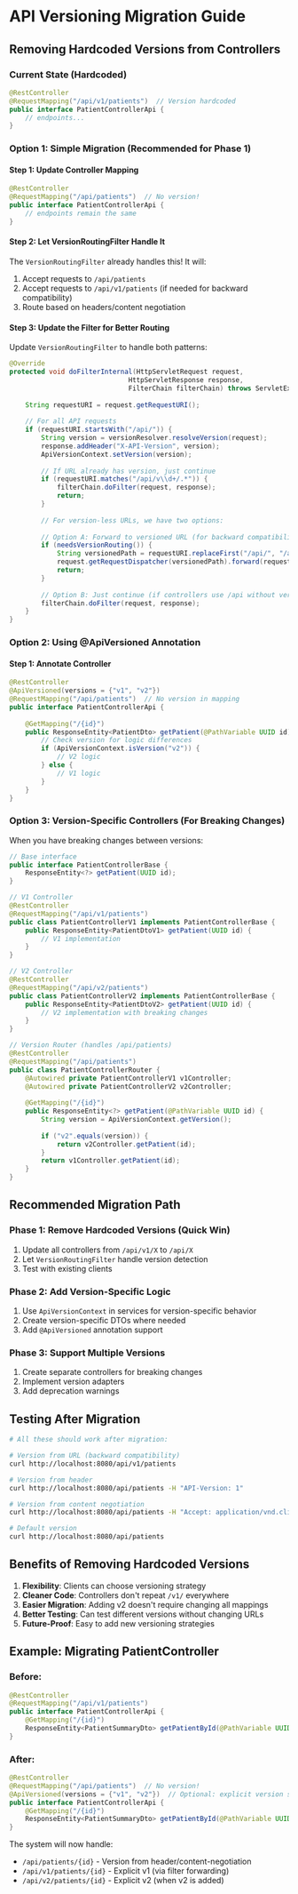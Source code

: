 # API Versioning Migration Guide

## Removing Hardcoded Versions from Controllers

### Current State (Hardcoded)
```java
@RestController
@RequestMapping("/api/v1/patients")  // Version hardcoded
public interface PatientControllerApi {
    // endpoints...
}
```

### Option 1: Simple Migration (Recommended for Phase 1)

#### Step 1: Update Controller Mapping
```java
@RestController
@RequestMapping("/api/patients")  // No version!
public interface PatientControllerApi {
    // endpoints remain the same
}
```

#### Step 2: Let VersionRoutingFilter Handle It
The `VersionRoutingFilter` already handles this! It will:
1. Accept requests to `/api/patients`
2. Accept requests to `/api/v1/patients` (if needed for backward compatibility)
3. Route based on headers/content negotiation

#### Step 3: Update the Filter for Better Routing
Update `VersionRoutingFilter` to handle both patterns:

```java
@Override
protected void doFilterInternal(HttpServletRequest request, 
                              HttpServletResponse response, 
                              FilterChain filterChain) throws ServletException, IOException {
    
    String requestURI = request.getRequestURI();
    
    // For all API requests
    if (requestURI.startsWith("/api/")) {
        String version = versionResolver.resolveVersion(request);
        response.addHeader("X-API-Version", version);
        ApiVersionContext.setVersion(version);
        
        // If URL already has version, just continue
        if (requestURI.matches("/api/v\\d+/.*")) {
            filterChain.doFilter(request, response);
            return;
        }
        
        // For version-less URLs, we have two options:
        
        // Option A: Forward to versioned URL (for backward compatibility)
        if (needsVersionRouting()) {
            String versionedPath = requestURI.replaceFirst("/api/", "/api/" + version + "/");
            request.getRequestDispatcher(versionedPath).forward(request, response);
            return;
        }
        
        // Option B: Just continue (if controllers use /api without version)
        filterChain.doFilter(request, response);
    }
}
```

### Option 2: Using @ApiVersioned Annotation

#### Step 1: Annotate Controller
```java
@RestController
@ApiVersioned(versions = {"v1", "v2"})
@RequestMapping("/api/patients")  // No version in mapping
public interface PatientControllerApi {
    
    @GetMapping("/{id}")
    public ResponseEntity<PatientDto> getPatient(@PathVariable UUID id) {
        // Check version for logic differences
        if (ApiVersionContext.isVersion("v2")) {
            // V2 logic
        } else {
            // V1 logic
        }
    }
}
```

### Option 3: Version-Specific Controllers (For Breaking Changes)

When you have breaking changes between versions:

```java
// Base interface
public interface PatientControllerBase {
    ResponseEntity<?> getPatient(UUID id);
}

// V1 Controller
@RestController
@RequestMapping("/api/v1/patients")
public class PatientControllerV1 implements PatientControllerBase {
    public ResponseEntity<PatientDtoV1> getPatient(UUID id) {
        // V1 implementation
    }
}

// V2 Controller  
@RestController
@RequestMapping("/api/v2/patients")
public class PatientControllerV2 implements PatientControllerBase {
    public ResponseEntity<PatientDtoV2> getPatient(UUID id) {
        // V2 implementation with breaking changes
    }
}

// Version Router (handles /api/patients)
@RestController
@RequestMapping("/api/patients")
public class PatientControllerRouter {
    @Autowired private PatientControllerV1 v1Controller;
    @Autowired private PatientControllerV2 v2Controller;
    
    @GetMapping("/{id}")
    public ResponseEntity<?> getPatient(@PathVariable UUID id) {
        String version = ApiVersionContext.getVersion();
        
        if ("v2".equals(version)) {
            return v2Controller.getPatient(id);
        }
        return v1Controller.getPatient(id);
    }
}
```

## Recommended Migration Path

### Phase 1: Remove Hardcoded Versions (Quick Win)
1. Update all controllers from `/api/v1/X` to `/api/X`
2. Let `VersionRoutingFilter` handle version detection
3. Test with existing clients

### Phase 2: Add Version-Specific Logic
1. Use `ApiVersionContext` in services for version-specific behavior
2. Create version-specific DTOs where needed
3. Add `@ApiVersioned` annotation support

### Phase 3: Support Multiple Versions
1. Create separate controllers for breaking changes
2. Implement version adapters
3. Add deprecation warnings

## Testing After Migration

```bash
# All these should work after migration:

# Version from URL (backward compatibility)
curl http://localhost:8080/api/v1/patients

# Version from header
curl http://localhost:8080/api/patients -H "API-Version: 1"

# Version from content negotiation
curl http://localhost:8080/api/patients -H "Accept: application/vnd.clinicx.v1+json"

# Default version
curl http://localhost:8080/api/patients
```

## Benefits of Removing Hardcoded Versions

1. **Flexibility**: Clients can choose versioning strategy
2. **Cleaner Code**: Controllers don't repeat `/v1/` everywhere
3. **Easier Migration**: Adding v2 doesn't require changing all mappings
4. **Better Testing**: Can test different versions without changing URLs
5. **Future-Proof**: Easy to add new versioning strategies

## Example: Migrating PatientController

### Before:
```java
@RestController
@RequestMapping("/api/v1/patients")
public interface PatientControllerApi {
    @GetMapping("/{id}")
    ResponseEntity<PatientSummaryDto> getPatientById(@PathVariable UUID id);
}
```

### After:
```java
@RestController
@RequestMapping("/api/patients")  // No version!
@ApiVersioned(versions = {"v1", "v2"})  // Optional: explicit version support
public interface PatientControllerApi {
    @GetMapping("/{id}")
    ResponseEntity<PatientSummaryDto> getPatientById(@PathVariable UUID id);
}
```

The system will now handle:
- `/api/patients/{id}` - Version from header/content-negotiation
- `/api/v1/patients/{id}` - Explicit v1 (via filter forwarding)
- `/api/v2/patients/{id}` - Explicit v2 (when v2 is added)